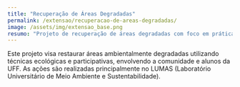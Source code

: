 ```yaml
---
title: "Recuperação de Áreas Degradadas"
permalink: /extensao/recuperacao-de-areas-degradadas/
image: /assets/img/extensao_base.png
resumo: "Projeto de recuperação de áreas degradadas com foco em práticas sustentáveis no LUMAS (UFF)."
---
```


Este projeto visa restaurar áreas ambientalmente degradadas utilizando técnicas ecológicas e participativas, envolvendo a comunidade e alunos da UFF. As ações são realizadas principalmente no LUMAS (Laboratório Universitário de Meio Ambiente e Sustentabilidade).
